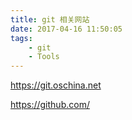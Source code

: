 ```yaml
---
title: git 相关网站
date: 2017-04-16 11:50:05
tags:
    - git
    - Tools
---
```



https://git.oschina.net

https://github.com/